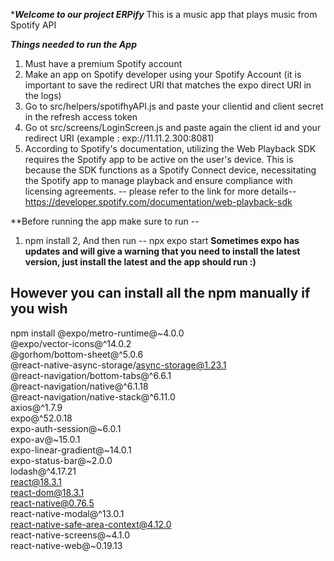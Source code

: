 ****Welcome to our project ERPify***
This is a music app that plays music from Spotify API

***Things needed to run the App***
1. Must have a premium Spotify account
2. Make an app on Spotify developer using your Spotify Account (it is important to save the redirect URI that matches the expo direct URI in the logs)
3. Go to src/helpers/spotifhyAPI.js and paste your clientid and client secret in the refresh access token
4. Go ot src/screens/LoginScreen.js and paste again the client id and your redirect URI (example : exp://11.11.2.300:8081)
5. According to Spotify's documentation, utilizing the Web Playback SDK requires the Spotify app to be active on the user's device. This is because the SDK functions as a Spotify Connect device, necessitating the Spotify app to manage playback and ensure compliance with licensing agreements. -- please refer to the link for more details-- https://developer.spotify.com/documentation/web-playback-sdk
   

**Before running the app make sure to run -- 
1. npm install
2, And then run -- npx expo start
**Sometimes expo has updates and will give a warning that you need to install the latest version, just install the latest and the app should run :)**

## However you can install all the npm manually if you wish
npm install @expo/metro-runtime@~4.0.0 \
@expo/vector-icons@^14.0.2 \
@gorhom/bottom-sheet@^5.0.6 \
@react-native-async-storage/async-storage@1.23.1 \
@react-navigation/bottom-tabs@^6.6.1 \
@react-navigation/native@^6.1.18 \
@react-navigation/native-stack@^6.11.0 \
axios@^1.7.9 \
expo@^52.0.18 \
expo-auth-session@~6.0.1 \
expo-av@~15.0.1 \
expo-linear-gradient@~14.0.1 \
expo-status-bar@~2.0.0 \
lodash@^4.17.21 \
react@18.3.1 \
react-dom@18.3.1 \
react-native@0.76.5 \
react-native-modal@^13.0.1 \
react-native-safe-area-context@4.12.0 \
react-native-screens@~4.1.0 \
react-native-web@~0.19.13


